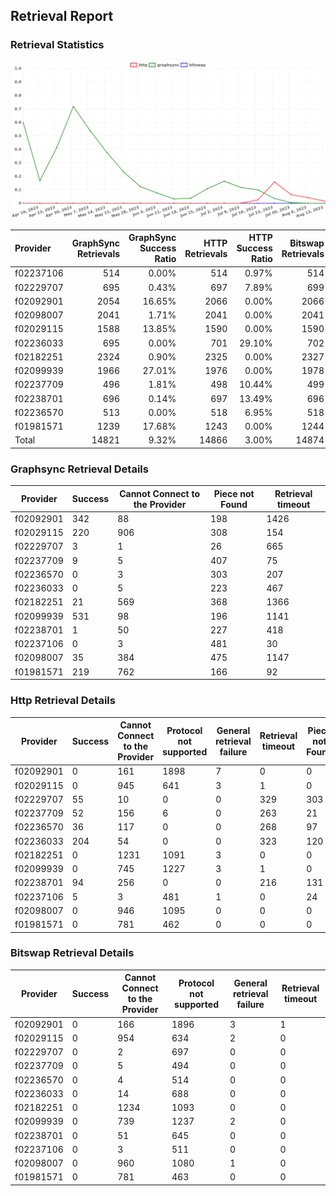## Retrieval Report
### Retrieval Statistics
<img src="https://raw.githubusercontent.com/data-preservation-programs/filplus-checker-assets/main/filecoin-project/filecoin-plus-large-datasets/issues/1820/1692162882212.png"/>

| Provider  | GraphSync Retrievals | GraphSync Success Ratio | HTTP Retrievals | HTTP Success Ratio | Bitswap Retrievals | Bitswap Success Ratio |
| :-------- | -------------------: | ----------------------: | --------------: | -----------------: | -----------------: | --------------------: |
| f02237106 |                  514 |                   0.00% |             514 |              0.97% |                514 |                 0.00% |
| f02229707 |                  695 |                   0.43% |             697 |              7.89% |                699 |                 0.00% |
| f02092901 |                 2054 |                  16.65% |            2066 |              0.00% |               2066 |                 0.00% |
| f02098007 |                 2041 |                   1.71% |            2041 |              0.00% |               2041 |                 0.00% |
| f02029115 |                 1588 |                  13.85% |            1590 |              0.00% |               1590 |                 0.00% |
| f02236033 |                  695 |                   0.00% |             701 |             29.10% |                702 |                 0.00% |
| f02182251 |                 2324 |                   0.90% |            2325 |              0.00% |               2327 |                 0.00% |
| f02099939 |                 1966 |                  27.01% |            1976 |              0.00% |               1978 |                 0.00% |
| f02237709 |                  496 |                   1.81% |             498 |             10.44% |                499 |                 0.00% |
| f02238701 |                  696 |                   0.14% |             697 |             13.49% |                696 |                 0.00% |
| f02236570 |                  513 |                   0.00% |             518 |              6.95% |                518 |                 0.00% |
| f01981571 |                 1239 |                  17.68% |            1243 |              0.00% |               1244 |                 0.00% |
| Total     |                14821 |                   9.32% |           14866 |              3.00% |              14874 |                 0.00% |

### Graphsync Retrieval Details
| Provider  | Success | Cannot Connect to the Provider | Piece not Found | Retrieval timeout |
| --------- | ------- | ------------------------------ | --------------- | ----------------- |
| f02092901 | 342     | 88                             | 198             | 1426              |
| f02029115 | 220     | 906                            | 308             | 154               |
| f02229707 | 3       | 1                              | 26              | 665               |
| f02237709 | 9       | 5                              | 407             | 75                |
| f02236570 | 0       | 3                              | 303             | 207               |
| f02236033 | 0       | 5                              | 223             | 467               |
| f02182251 | 21      | 569                            | 368             | 1366              |
| f02099939 | 531     | 98                             | 196             | 1141              |
| f02238701 | 1       | 50                             | 227             | 418               |
| f02237106 | 0       | 3                              | 481             | 30                |
| f02098007 | 35      | 384                            | 475             | 1147              |
| f01981571 | 219     | 762                            | 166             | 92                |

### Http Retrieval Details
| Provider  | Success | Cannot Connect to the Provider | Protocol not supported | General retrieval failure | Retrieval timeout | Piece not Found |
| --------- | ------- | ------------------------------ | ---------------------- | ------------------------- | ----------------- | --------------- |
| f02092901 | 0       | 161                            | 1898                   | 7                         | 0                 | 0               |
| f02029115 | 0       | 945                            | 641                    | 3                         | 1                 | 0               |
| f02229707 | 55      | 10                             | 0                      | 0                         | 329               | 303             |
| f02237709 | 52      | 156                            | 6                      | 0                         | 263               | 21              |
| f02236570 | 36      | 117                            | 0                      | 0                         | 268               | 97              |
| f02236033 | 204     | 54                             | 0                      | 0                         | 323               | 120             |
| f02182251 | 0       | 1231                           | 1091                   | 3                         | 0                 | 0               |
| f02099939 | 0       | 745                            | 1227                   | 3                         | 1                 | 0               |
| f02238701 | 94      | 256                            | 0                      | 0                         | 216               | 131             |
| f02237106 | 5       | 3                              | 481                    | 1                         | 0                 | 24              |
| f02098007 | 0       | 946                            | 1095                   | 0                         | 0                 | 0               |
| f01981571 | 0       | 781                            | 462                    | 0                         | 0                 | 0               |

### Bitswap Retrieval Details
| Provider  | Success | Cannot Connect to the Provider | Protocol not supported | General retrieval failure | Retrieval timeout |
| --------- | ------- | ------------------------------ | ---------------------- | ------------------------- | ----------------- |
| f02092901 | 0       | 166                            | 1896                   | 3                         | 1                 |
| f02029115 | 0       | 954                            | 634                    | 2                         | 0                 |
| f02229707 | 0       | 2                              | 697                    | 0                         | 0                 |
| f02237709 | 0       | 5                              | 494                    | 0                         | 0                 |
| f02236570 | 0       | 4                              | 514                    | 0                         | 0                 |
| f02236033 | 0       | 14                             | 688                    | 0                         | 0                 |
| f02182251 | 0       | 1234                           | 1093                   | 0                         | 0                 |
| f02099939 | 0       | 739                            | 1237                   | 2                         | 0                 |
| f02238701 | 0       | 51                             | 645                    | 0                         | 0                 |
| f02237106 | 0       | 3                              | 511                    | 0                         | 0                 |
| f02098007 | 0       | 960                            | 1080                   | 1                         | 0                 |
| f01981571 | 0       | 781                            | 463                    | 0                         | 0                 |
